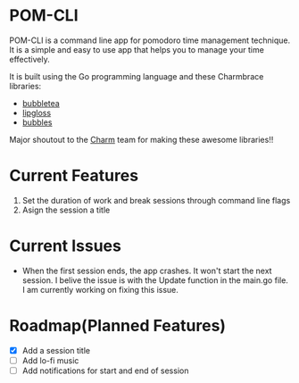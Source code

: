 # POM-CLI

POM-CLI is a command line app for pomodoro time management technique. It is a simple and easy to use app that helps you to manage your time effectively.

It is built using the Go programming language and these Charmbrace libraries:

- [bubbletea](github.com/charmbracelet/bubbletea)
- [lipgloss](github.com/charmbracelet/lipgloss)
- [bubbles](github.com/charmbracelet/bubbles/progress)

Major shoutout to the [Charm](https://charm.sh/) team for making these awesome libraries!!

# Current Features

1. Set the duration of work and break sessions through command line flags
2. Asign the session a title

# Current Issues

- When the first session ends, the app crashes. It won't start the next session. I belive the issue is with the Update function in the main.go file. I am currently working on fixing this issue.

# Roadmap(Planned Features)

- [x] Add a session title
- [ ] Add lo-fi music
- [ ] Add notifications for start and end of session
